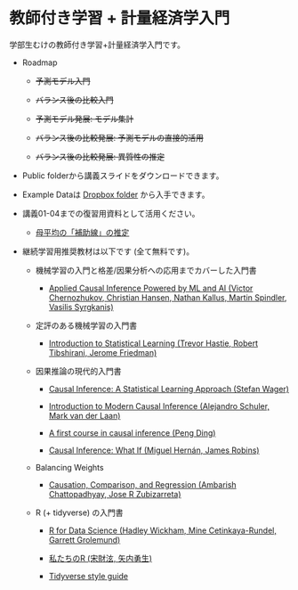 # 教師付き学習 + 計量経済学入門

学部生むけの教師付き学習+計量経済学入門です。

- Roadmap

    - ~~予測モデル入門~~
    
    - ~~バランス後の比較入門~~
    
    - ~~予測モデル発展: モデル集計~~
    
    - ~~バランス後の比較発展: 予測モデルの直接的活用~~
    
    - ~~バランス後の比較発展: 異質性の推定~~

- Public folderから講義スライドをダウンロードできます。

- Example Dataは [Dropbox folder](https://www.dropbox.com/scl/fi/estldgvyygab7z8ugzcnr/Example.csv?rlkey=w05xenuurkz88ze2uhoi9qe79&dl=0) から入手できます。

- 講義01-04までの復習用資料として活用ください。

    - [母平均の「補助線」の推定](https://github.com/tetokawata/NoteBLP)

- 継続学習用推奨教材は以下です (全て無料です)。

    - 機械学習の入門と格差/因果分析への応用までカバーした入門書

        - [Applied Causal Inference Powered by ML and AI (Victor Chernozhukov, Christian Hansen, Nathan Kallus, Martin Spindler, Vasilis Syrgkanis)](https://causalml-book.org/)

    - 定評のある機械学習の入門書

        - [Introduction to Statistical Learning (Trevor Hastie, Robert Tibshirani, Jerome Friedman)](https://www.statlearning.com/)

    - 因果推論の現代的入門書

        - [Causal Inference: A Statistical Learning Approach (Stefan Wager)](https://web.stanford.edu/~swager/causal_inf_book.pdf)
        
        - [Introduction to Modern Causal Inference (Alejandro Schuler, Mark van der Laan)](https://alejandroschuler.github.io/mci/introduction-to-modern-causal-inference.html)
    
        - [A first course in causal inference (Peng Ding)](https://arxiv.org/abs/2305.18793)
        
        - [Causal Inference: What If (Miguel Hernán, James Robins)](https://www.hsph.harvard.edu/miguel-hernan/causal-inference-book/)
    
    - Balancing Weights
    
        - [Causation, Comparison, and Regression (Ambarish Chattopadhyay, Jose R Zubizarreta)](https://hdsr.mitpress.mit.edu/pub/1ybwbmlw/release/2)
    
    - R (+ tidyverse) の入門書
    
        - [R for Data Science (Hadley Wickham, Mine Cetinkaya-Rundel, Garrett Grolemund)](https://r4ds.hadley.nz/)
        
        - [私たちのR (宋財泫, 矢内勇生)](https://www.jaysong.net/RBook/)
        
        - [Tidyverse style guide](https://marginaleffects.com/bonus/gcomputation.html)
    
        